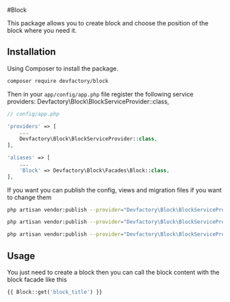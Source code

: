 #Block

This package allows you to create block and choose the position of the block where you need it.

## Installation

Using Composer to install the package.

```bash
composer require devfactory/block
```

Then in your `app/config/app.php` file register the following service providers:
    Devfactory\Block\BlockServiceProvider::class,

```php
// config/app.php

'providers' => [
    ...
    Devfactory\Block\BlockServiceProvider::class,
],

'aliases' => [
    ...
    'Block' => Devfactory\Block\Facades\Block::class,
],
```

If you want you can publish the config, views and migration files if you want to change them

```bash
php artisan vendor:publish --provider="Devfactory\Block\BlockServiceProvider" --tag="config"
```

```bash
php artisan vendor:publish --provider="Devfactory\Block\BlockServiceProvider" --tag="views"
```

```bash
php artisan vendor:publish --provider="Devfactory\Block\BlockServiceProvider" --tag="migrations"
```

## Usage

You just need to create a block then you can call the block content with the block facade like this

```php
{{ Block::get('block_title') }}
```


